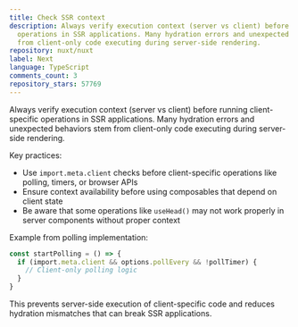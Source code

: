 ```yaml
---
title: Check SSR context
description: Always verify execution context (server vs client) before running client-specific
  operations in SSR applications. Many hydration errors and unexpected behaviors stem
  from client-only code executing during server-side rendering.
repository: nuxt/nuxt
label: Next
language: TypeScript
comments_count: 3
repository_stars: 57769
---
```


Always verify execution context (server vs client) before running client-specific operations in SSR applications. Many hydration errors and unexpected behaviors stem from client-only code executing during server-side rendering.

Key practices:
- Use `import.meta.client` checks before client-specific operations like polling, timers, or browser APIs
- Ensure context availability before using composables that depend on client state
- Be aware that some operations like `useHead()` may not work properly in server components without proper context

Example from polling implementation:
```ts
const startPolling = () => {
  if (import.meta.client && options.pollEvery && !pollTimer) {
    // Client-only polling logic
  }
}
```

This prevents server-side execution of client-specific code and reduces hydration mismatches that can break SSR applications.